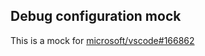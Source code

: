 ## Debug configuration mock

This is a mock for [microsoft/vscode#166862](https://github.com/microsoft/vscode/issues/166862)